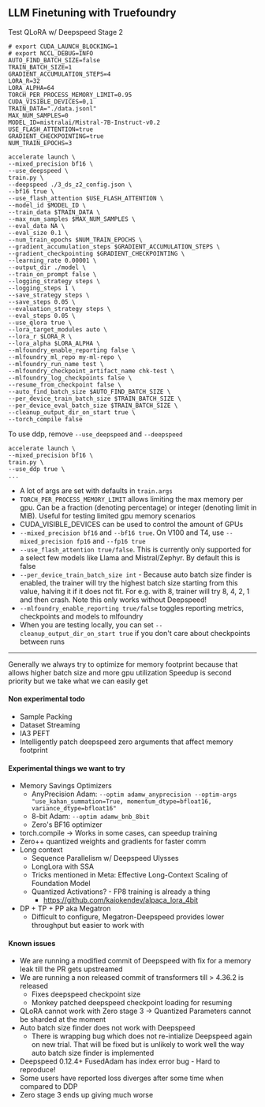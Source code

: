 ## LLM Finetuning with Truefoundry

Test QLoRA w/ Deepspeed Stage 2

```
# export CUDA_LAUNCH_BLOCKING=1
# export NCCL_DEBUG=INFO
AUTO_FIND_BATCH_SIZE=false
TRAIN_BATCH_SIZE=1
GRADIENT_ACCUMULATION_STEPS=4
LORA_R=32
LORA_ALPHA=64
TORCH_PER_PROCESS_MEMORY_LIMIT=0.95
CUDA_VISIBLE_DEVICES=0,1
TRAIN_DATA="./data.jsonl"
MAX_NUM_SAMPLES=0
MODEL_ID=mistralai/Mistral-7B-Instruct-v0.2
USE_FLASH_ATTENTION=true
GRADIENT_CHECKPOINTING=true
NUM_TRAIN_EPOCHS=3

accelerate launch \
--mixed_precision bf16 \
--use_deepspeed \
train.py \
--deepspeed ./3_ds_z2_config.json \
--bf16 true \
--use_flash_attention $USE_FLASH_ATTENTION \
--model_id $MODEL_ID \
--train_data $TRAIN_DATA \
--max_num_samples $MAX_NUM_SAMPLES \
--eval_data NA \
--eval_size 0.1 \
--num_train_epochs $NUM_TRAIN_EPOCHS \
--gradient_accumulation_steps $GRADIENT_ACCUMULATION_STEPS \
--gradient_checkpointing $GRADIENT_CHECKPOINTING \
--learning_rate 0.00001 \
--output_dir ./model \
--train_on_prompt false \
--logging_strategy steps \
--logging_steps 1 \
--save_strategy steps \
--save_steps 0.05 \
--evaluation_strategy steps \
--eval_steps 0.05 \
--use_qlora true \
--lora_target_modules auto \
--lora_r $LORA_R \
--lora_alpha $LORA_ALPHA \
--mlfoundry_enable_reporting false \
--mlfoundry_ml_repo my-ml-repo \
--mlfoundry_run_name test \
--mlfoundry_checkpoint_artifact_name chk-test \
--mlfoundry_log_checkpoints false \
--resume_from_checkpoint false \
--auto_find_batch_size $AUTO_FIND_BATCH_SIZE \
--per_device_train_batch_size $TRAIN_BATCH_SIZE \
--per_device_eval_batch_size $TRAIN_BATCH_SIZE \
--cleanup_output_dir_on_start true \
--torch_compile false
```

To use ddp, remove `--use_deepspeed` and `--deepspeed`

```
accelerate launch \
--mixed_precision bf16 \
train.py \
--use_ddp true \
...
```

- A lot of args are set with defaults in `train.args`
- `TORCH_PER_PROCESS_MEMORY_LIMIT` allows limiting the max memory per gpu. Can be a fraction (denoting percentage) or integer (denoting limit in MiB). Useful for testing limited gpu memory scenarios
- CUDA_VISIBLE_DEVICES can be used to control the amount of GPUs
- `--mixed_precision bf16` and `--bf16 true`. On V100 and T4,  use `--mixed_precision fp16` and `--fp16 true`
- `--use_flash_attention true/false`. This is currently only supported for a select few models like Llama and Mistral/Zephyr. By default this is false
- `--per_device_train_batch_size int` - Because auto batch size finder is enabled, the trainer will try the highest batch size starting from this value, halving it if it does not fit. For e.g. with 8, trainer will try 8, 4, 2, 1 and then crash. Note this only works without Deepspeed!
- `--mlfoundry_enable_reporting true/false` toggles reporting metrics, checkpoints and models to mlfoundry
- When you are testing locally, you can set `--cleanup_output_dir_on_start true` if you don't care about checkpoints between runs

---

Generally we always try to optimize for memory footprint because that allows higher batch size and more gpu utilization
Speedup is second priority but we take what we can easily get

#### Non experimental todo

- Sample Packing
- Dataset Streaming
- IA3 PEFT
- Intelligently patch deepspeed zero arguments that affect memory footprint

#### Experimental things we want to try

- Memory Savings Optimizers
    - AnyPrecision Adam: `--optim adamw_anyprecision --optim-args "use_kahan_summation=True, momentum_dtype=bfloat16, variance_dtype=bfloat16"`
    - 8-bit Adam: `--optim adamw_bnb_8bit`
    - Zero's BF16 optimizer
- torch.compile -> Works in some cases, can speedup training
- Zero++ quantized weights and gradients for faster comm
- Long context
    - Sequence Parallelism w/ Deepspeed Ulysses
    - LongLora with SSA
    - Tricks mentioned in Meta: Effective Long-Context Scaling of Foundation Model
    - Quantized Activations? - FP8 training is already a thing
        - https://github.com/kaiokendev/alpaca_lora_4bit
- DP + TP + PP aka Megatron
    - Difficult to configure, Megatron-Deepspeed provides lower throughput but easier to work with


#### Known issues

- We are running a modified commit of Deepspeed with fix for a memory leak till the PR gets upstreamed
- We are running a non released commit of transformers till > 4.36.2 is released
    - Fixes deepspeed checkpoint size
    - Monkey patched deepspeed checkpoint loading for resuming
- QLoRA cannot work with Zero stage 3 -> Quantized Parameters cannot be sharded at the moment
- Auto batch size finder does not work with Deepspeed
    - There is wrapping bug which does not re-intialize Deepspeed again on new trial. That will be fixed but is unlikely to work well the way auto batch size finder is implemented
- Deepspeed 0.12.4+ FusedAdam has index error bug - Hard to reproduce!
- Some users have reported loss diverges after some time when compared to DDP
- Zero stage 3 ends up giving much worse
